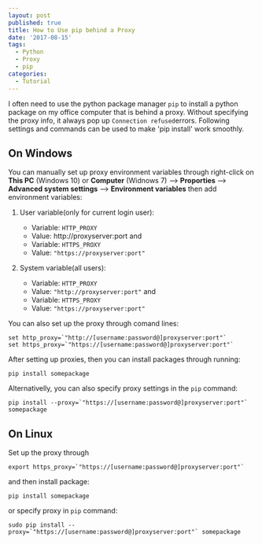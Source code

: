 ```yaml
---
layout: post
published: true
title: How to Use pip behind a Proxy
date: '2017-08-15'
tags:
  - Python
  - Proxy
  - pip
categories:
  - Tutorial
---
```

I often need to use the python package manager `pip` to install a python package on my office computer that is behind a proxy. Without specifying the proxy info, it always pop up `Connection refused`errors. Following settings and commands can be used to make 'pip install' work smoothly.
<!--more-->

## On Windows
You can manually set up proxy environment variables through right-click on **This PC** (Windows 10) or **Computer** (Widnows 7) --> **Proporties** --> **Advanced system settings** --> **Environment variables** then add environment variables:

1. User variable(only for current login user):

    - Variable: `HTTP_PROXY`
    - Value: http:<span>//proxyserver:port
   and 
    - Variable: `HTTPS_PROXY`
    - Value: `"https://proxyserver:port"`
2. System variable(all users):

    - Variable: `HTTP_PROXY`
    - Value: `"http://proxyserver:port"`
   and 
    - Variable: `HTTPS_PROXY`
    - Value: `"https://proxyserver:port"`

You can also set up the proxy through comand lines:

~~~
set http_proxy=`"http://[username:password@]proxyserver:port"`
set https_proxy=`"https://[username:password@]proxyserver:port"`
~~~

After setting up proxies, then you can install packages through running:
~~~
pip install somepackage
~~~

Alternativelly, you can also specify proxy settings in the `pip` command:

~~~
pip install --proxy=`"https://[username:password@]proxyserver:port"` somepackage
~~~

## On Linux
Set up the proxy through

~~~
export https_proxy=`"https://[username:password@]proxyserver:port"`
~~~

and then install package:

~~~
pip install somepackage
~~~

or specify proxy in `pip` command:

~~~
sudo pip install --proxy=`"https://[username:password@]proxyserver:port"` somepackage
~~~
